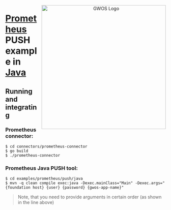 <p align="center">
  <a href="http://www.gwos.com/" target="blank"><img src="http://www.gwos.com/wp-content/themes/groundwork/img/gwos_black_orange.png" width="390" alt="GWOS Logo" align="right"/></a>
</p>

# [Prometheus](http://prometheus.io) PUSH example in [Java](http://www.java.com)

## Running and integrating

### Prometheus connector:

    $ cd connectors/prometheus-connector
    $ go build
    $ ./prometheus-connector
    
### Prometheus Java PUSH tool:

    $ cd examples/prometheus/push/java
    $ mvn -q clean compile exec:java -Dexec.mainClass="Main" -Dexec.args="{foundation host} {user} {password} {gwos-app-name}"
    
> Note, that you need to provide arguments in certain order (as shown in the line above)
